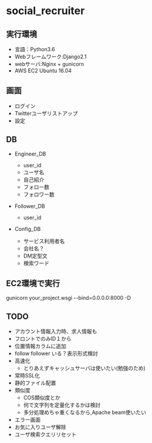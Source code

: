 # social_recruiter
## 実行環境
- 言語：Python3.6
- Webフレームワーク:Django2.1
- webサーバ:Nginx + gunicorn
- AWS EC2 Ubuntu 16.04

## 画面
- ログイン
- Twitterユーザリストアップ
- 設定

## DB
- Engineer_DB
    - user_id
    - ユーザ名
    - 自己紹介
    - フォロー数
    - フォロワー数

- Follower_DB    
    - user_id

- Config_DB    
    - サービス利用者名
    - 会社名？
    - DM定型文
    - 検索ワード

## EC2環境で実行
gunicorn your_project.wsgi --bind=0.0.0.0:8000 -D

## TODO
- アカウント情報入力時、求人情報も
- フロントでのみID１から
- 位置情報カラムに追加
- follow follower いる？表示形式検討
- 高速化
  - とりあえずキャッシュサーバは使いたい(勉強のため)
- 常時SSL化
- 静的ファイル配置
- 類似度
  - COS類似度とか
  - 何で文字列を定量化するかは検討
  - 多分処理めちゃ重くなるから,Apache beam使いたい
- エラー画面
- お気に入りユーザ解除
- ユーザ検索クエリリセット

